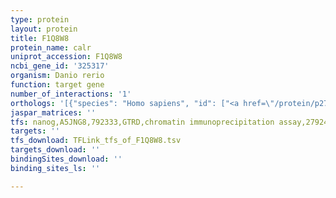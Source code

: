 ```yaml
---
type: protein
layout: protein
title: F1Q8W8
protein_name: calr
uniprot_accession: F1Q8W8
ncbi_gene_id: '325317'
organism: Danio rerio
function: target gene
number_of_interactions: '1'
orthologs: '[{"species": "Homo sapiens", "id": ["<a href=\"/protein/p27797\">P27797</a>"]}, {"species": "Mus musculus", "id": ["<a href=\"/protein/p14211\">P14211</a>"]}, {"species": "Rattus norvegicus", "id": ["<a href=\"/protein/p18418\">P18418</a>"]}, {"species": "Caenorhabditis elegans", "id": ["<a href=\"/protein/p27798\">P27798</a>"]}]'
jaspar_matrices: ''
tfs: nanog,A5JNG8,792333,GTRD,chromatin immunoprecipitation assay,27924024%5Buid%5D,No
targets: ''
tfs_download: TFLink_tfs_of_F1Q8W8.tsv
targets_download: ''
bindingSites_download: ''
binding_sites_ls: ''

---
```

